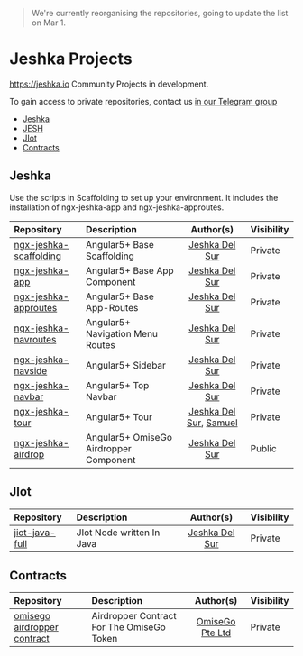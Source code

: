 > We're currently reorganising the repositories, going to update the list on Mar 1.

#  Jeshka Projects
https://jeshka.io Community Projects in development. 

To gain access to private repositories, contact us [in our Telegram group](https://t.me/joinchat/Hzoziw4a68aOMssRyeOUdQ)

- [Jeshka](#jeshka)
- [JESH](#JESH)
- [JIot](#JIot)
- [Contracts](#contracts)

## Jeshka
Use the scripts in Scaffolding to set up your environment. It includes the installation of ngx-jeshka-app and ngx-jeshka-approutes. 

Repository | Description | Author(s) | Visibility
:-- | :-- | :--: | :--
[ngx-jeshka-scaffolding](https://github.com/Rainbow-Unicorn-Oo/ngx-jeshka-scaffolding) | Angular5+ Base Scaffolding | [Jeshka Del Sur](https://github.com/Rainbow-Unicorn-Oo) | Private
[ngx-jeshka-app](https://github.com/Rainbow-Unicorn-Oo/ngx-jeshka-app) | Angular5+ Base App Component | [Jeshka Del Sur](https://github.com/Rainbow-Unicorn-Oo) | Private
[ngx-jeshka-approutes](https://github.com/Rainbow-Unicorn-Oo/ngx-jeshka-approutes) | Angular5+ Base App-Routes | [Jeshka Del Sur](https://github.com/Rainbow-Unicorn-Oo) | Private
[ngx-jeshka-navroutes](https://github.com/Rainbow-Unicorn-Oo/ngx-jeshka-navroutes) | Angular5+ Navigation Menu Routes | [Jeshka Del Sur](https://github.com/Rainbow-Unicorn-Oo) | Private
[ngx-jeshka-navside](https://github.com/Rainbow-Unicorn-Oo/ngx-jeshka-navside) | Angular5+ Sidebar | [Jeshka Del Sur](https://github.com/Rainbow-Unicorn-Oo) | Private
[ngx-jeshka-navbar](https://github.com/Rainbow-Unicorn-Oo/ngx-jeshka-navbar) | Angular5+ Top Navbar | [Jeshka Del Sur](https://github.com/Rainbow-Unicorn-Oo) | Private
[ngx-jeshka-tour](https://github.com/Rainbow-Unicorn-Oo/ngx-jeshka-tour) | Angular5+ Tour | [Jeshka Del Sur](https://github.com/Rainbow-Unicorn-Oo), [Samuel](https://github.com/rufsam) | Private
[ngx-jeshka-airdrop](https://github.com/Rainbow-Unicorn-Oo/ngx-jeshka-airdrop) | Angular5+ OmiseGo Airdropper Component | [Jeshka Del Sur](https://github.com/Rainbow-Unicorn-Oo) | Public



## JIot
Repository | Description | Author(s) | Visibility
:-- | :-- | :--: | :--
[jiot-java-full](https://github.com/user/Rainbow-Unicorn-Oo/jiot-java-full) | JIot Node written In Java | [Jeshka Del Sur](https://github.com/user/Rainbow-Unicorn-Oo) | Private

## Contracts
Repository | Description | Author(s) | Visibility
:-- | :-- | :--: | :--
[omisego airdropper contract](https://github.com/Rainbow-Unicorn-Oo/airdrop) | Airdropper Contract For The OmiseGo Token | [OmiseGo Pte Ltd](https://github.com/user/Rainbow-Unicorn-Oo) | Private
